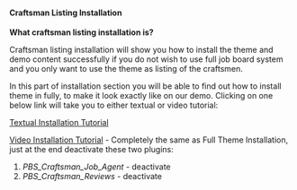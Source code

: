 #### Craftsman Listing Installation

**What craftsman listing installation is?**

Craftsman listing installation will show you how to install the theme and demo content successfully if you do not wish to use full job board system and you only want to use the theme as listing of the craftsmen.

In this part of installation section you will be able to find out how to install theme in fully, to make it look exactly like on our demo. Clicking on one below link will take you to either textual or video tutorial:

[Textual Installation Tutorial](/chapter1/craftsman-listing-installation/textual-listing-installation.md)

[Video Installation Tutorial](/chapter1/video-installation-tutorial.md) - Completely the same as Full Theme Installation, just at the end deactivate these two plugins:

1. _PBS\_Craftsman\_Job\_Agent_ - deactivate
2. _PBS\_Craftsman\_Reviews_ - deactivate



